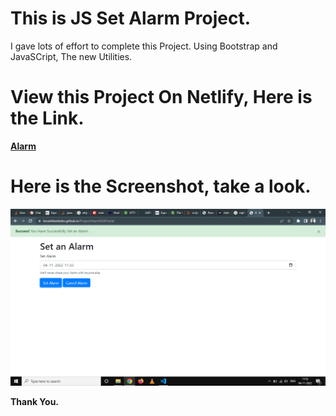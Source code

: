 # This is JS Set Alarm Project.

I gave lots of effort to complete this Project. Using Bootstrap and JavaSCript, The new Utilities.

# View this Project On Netlify, Here is the Link.

**[Alarm](https://kalarm.netlify.app/)**

# Here is the Screenshot, take a look.

![Project](overview.png)

**Thank You.**
